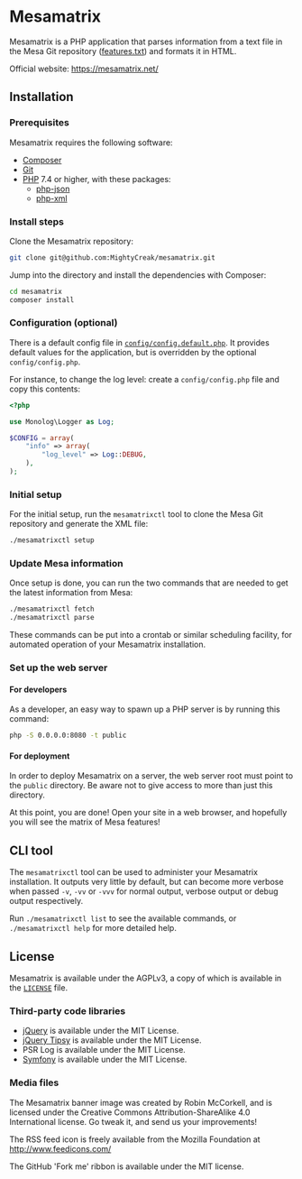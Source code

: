 # Mesamatrix

Mesamatrix is a PHP application that parses information from a text file in the
Mesa Git repository ([features.txt](https://gitlab.freedesktop.org/mesa/mesa/blob/main/docs/features.txt))
and formats it in HTML.

Official website: https://mesamatrix.net/

## Installation

### Prerequisites

Mesamatrix requires the following software:

* [Composer](https://getcomposer.org/)
* [Git](https://git-scm.com)
* [PHP](https://www.php.net/) 7.4 or higher, with these packages:
  * [php-json](https://www.php.net/manual/book.json.php)
  * [php-xml](https://www.php.net/manual/book.simplexml.php)

### Install steps

Clone the Mesamatrix repository:

```sh
git clone git@github.com:MightyCreak/mesamatrix.git
```

Jump into the directory and install the dependencies with Composer:

```sh
cd mesamatrix
composer install
```

### Configuration (optional)

There is a default config file in [`config/config.default.php`](./config/config.default.php).
It provides default values for the application, but is overridden by the
optional `config/config.php`.

For instance, to change the log level: create a `config/config.php` file and
copy this contents:

```php
<?php

use Monolog\Logger as Log;

$CONFIG = array(
    "info" => array(
        "log_level" => Log::DEBUG,
    ),
);
```

### Initial setup

For the initial setup, run the `mesamatrixctl` tool to clone the Mesa Git
repository and generate the XML file:

```sh
./mesamatrixctl setup
```

### Update Mesa information

Once setup is done, you can run the two commands that are needed to get the
latest information from Mesa:

```sh
./mesamatrixctl fetch
./mesamatrixctl parse
```

These commands can be put into a crontab or similar scheduling facility, for
automated operation of your Mesamatrix installation.

### Set up the web server

#### For developers

As a developer, an easy way to spawn up a PHP server is by running this
command:

```sh
php -S 0.0.0.0:8080 -t public
```

#### For deployment

In order to deploy Mesamatrix on a server, the web server root must point to
the `public` directory. Be aware not to give access to more than just this
directory.

At this point, you are done! Open your site in a web browser, and hopefully you
will see the matrix of Mesa features!

## CLI tool

The `mesamatrixctl` tool can be used to administer your Mesamatrix
installation. It outputs very little by default, but can become more verbose
when passed `-v`, `-vv` or `-vvv` for normal output, verbose output or debug
output respectively.

Run `./mesamatrixctl list` to see the available commands, or
`./mesamatrixctl help` for more detailed help.

## License

Mesamatrix is available under the AGPLv3, a copy of which is available in the
[`LICENSE`](./LICENSE) file.

### Third-party code libraries

* [jQuery](https://jquery.com/) is available under the MIT License.
* [jQuery Tipsy](http://onehackoranother.com/projects/jquery/tipsy/) is
  available under the MIT License.
* PSR Log is available under the MIT License.
* [Symfony](https://symfony.com/) is available under the MIT License.

### Media files

The Mesamatrix banner image was created by Robin McCorkell, and is licensed
under the Creative Commons Attribution-ShareAlike 4.0 International license.
Go tweak it, and send us your improvements!

The RSS feed icon is freely available from the Mozilla Foundation at
http://www.feedicons.com/

The GitHub 'Fork me' ribbon is available under the MIT license.

